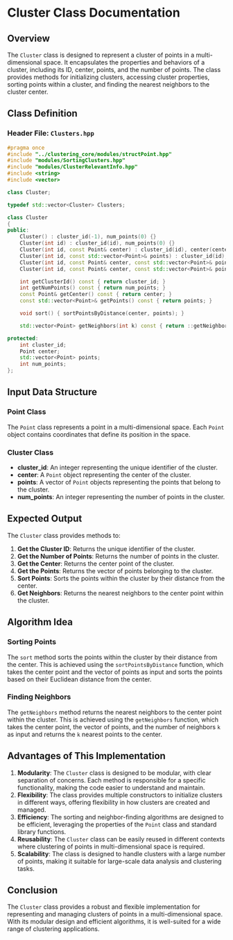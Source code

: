 # Cluster Class Documentation

## Overview

The `Cluster` class is designed to represent a cluster of points in a multi-dimensional space. It encapsulates the properties and behaviors of a cluster, including its ID, center, points, and the number of points. The class provides methods for initializing clusters, accessing cluster properties, sorting points within a cluster, and finding the nearest neighbors to the cluster center.

## Class Definition

### Header File: `Clusters.hpp`

```cpp
#pragma once
#include "../clustering_core/modules/structPoint.hpp"
#include "modules/SortingClusters.hpp"
#include "modules/ClusterRelevantInfo.hpp"
#include <string>
#include <vector>

class Cluster;

typedef std::vector<Cluster> Clusters;

class Cluster
{
public:
    Cluster() : cluster_id(-1), num_points(0) {}
    Cluster(int id) : cluster_id(id), num_points(0) {}
    Cluster(int id, const Point& center) : cluster_id(id), center(center), num_points(0) {}
    Cluster(int id, const std::vector<Point>& points) : cluster_id(id), points(points), num_points(points.size()) {}
    Cluster(int id, const Point& center, const std::vector<Point>& points) : cluster_id(id), center(center), points(points), num_points(points.size()) {}
    Cluster(int id, const Point& center, const std::vector<Point>& points, int num_points) : cluster_id(id), center(center), points(points), num_points(num_points) {}

    int getClusterId() const { return cluster_id; }
    int getNumPoints() const { return num_points; }
    const Point& getCenter() const { return center; }
    const std::vector<Point>& getPoints() const { return points; }

    void sort() { sortPointsByDistance(center, points); }

    std::vector<Point> getNeighbors(int k) const { return ::getNeighbors(center, points, k); }

protected:
    int cluster_id;
    Point center;
    std::vector<Point> points;
    int num_points;
};
```

## Input Data Structure

### Point Class

The `Point` class represents a point in a multi-dimensional space. Each `Point` object contains coordinates that define its position in the space.

### Cluster Class

- **cluster_id**: An integer representing the unique identifier of the cluster.
- **center**: A `Point` object representing the center of the cluster.
- **points**: A vector of `Point` objects representing the points that belong to the cluster.
- **num_points**: An integer representing the number of points in the cluster.

## Expected Output

The `Cluster` class provides methods to:

1. **Get the Cluster ID**: Returns the unique identifier of the cluster.
2. **Get the Number of Points**: Returns the number of points in the cluster.
3. **Get the Center**: Returns the center point of the cluster.
4. **Get the Points**: Returns the vector of points belonging to the cluster.
5. **Sort Points**: Sorts the points within the cluster by their distance from the center.
6. **Get Neighbors**: Returns the nearest neighbors to the center point within the cluster.

## Algorithm Idea

### Sorting Points

The `sort` method sorts the points within the cluster by their distance from the center. This is achieved using the `sortPointsByDistance` function, which takes the center point and the vector of points as input and sorts the points based on their Euclidean distance from the center.

### Finding Neighbors

The `getNeighbors` method returns the nearest neighbors to the center point within the cluster. This is achieved using the `getNeighbors` function, which takes the center point, the vector of points, and the number of neighbors `k` as input and returns the `k` nearest points to the center.

## Advantages of This Implementation

1. **Modularity**: The `Cluster` class is designed to be modular, with clear separation of concerns. Each method is responsible for a specific functionality, making the code easier to understand and maintain.
2. **Flexibility**: The class provides multiple constructors to initialize clusters in different ways, offering flexibility in how clusters are created and managed.
3. **Efficiency**: The sorting and neighbor-finding algorithms are designed to be efficient, leveraging the properties of the `Point` class and standard library functions.
4. **Reusability**: The `Cluster` class can be easily reused in different contexts where clustering of points in multi-dimensional space is required.
5. **Scalability**: The class is designed to handle clusters with a large number of points, making it suitable for large-scale data analysis and clustering tasks.

## Conclusion

The `Cluster` class provides a robust and flexible implementation for representing and managing clusters of points in a multi-dimensional space. With its modular design and efficient algorithms, it is well-suited for a wide range of clustering applications.